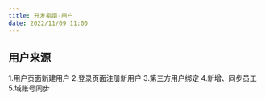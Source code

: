 ```yaml
---
title: 开发指南-用户
date: 2022/11/09 11:00
---
```


## 用户来源

1.用户页面新建用户
2.登录页面注册新用户
3.第三方用户绑定
4.新增、同步员工
5.域账号同步

